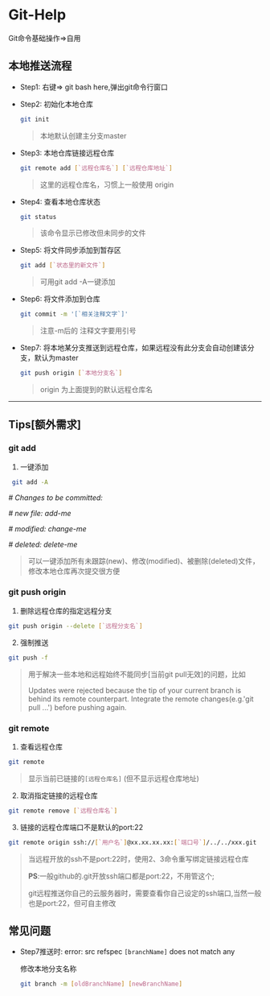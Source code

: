 # Git-Help
Git命令基础操作=>自用

## 本地推送流程
- Step1: 右键=> git bash here,弹出git命令行窗口

- Step2: 初始化本地仓库

  ```bash
  git init
  ```

  > 本地默认创建主分支master

- Step3: 本地仓库链接远程仓库

  ```bash
  git remote add [`远程仓库名`] [`远程仓库地址`]
  ```

  > 这里的远程仓库名，习惯上一般使用 origin

- Step4: 查看本地仓库状态

  ```bash
  git status  
  ```

  > 该命令显示已修改但未同步的文件

- Step5: 将文件同步添加到暂存区

  ```bash
  git add [`状态里的新文件`]  
  ```

  >可用git add -A一键添加

- Step6: 将文件添加到仓库

  ```bash
  git commit -m '[`相关注释文字`]' 
  ```

  > 注意-m后的 注释文字要用引号

- Step7: 将本地某分支推送到远程仓库，如果远程没有此分支会自动创建该分支，默认为master

  ```bash
  git push origin [`本地分支名`]
  ```
  
  > origin 为上面提到的默认远程仓库名

---
## Tips[额外需求]

### git add

1. 一键添加

```bash
 git add -A
```

*# Changes to be committed:*

*#   new file:   add-me*

*#   modified:   change-me*

*#   deleted:    delete-me*

> ​	可以一键添加所有未跟踪(new)、修改(modified)、被删除(deleted)文件，修改本地仓库再次提交很方便

### git push origin

1. 删除远程仓库的指定远程分支

```bash
git push origin --delete [`远程分支名`]
```

2. 强制推送

```bash
git push -f 
```

> 用于解决一些本地和远程始终不能同步[当前git pull无效]的问题，比如
>
> Updates were rejected because the tip of your current branch is behind  its remote counterpart. Integrate the remote changes(e.g.'git pull ...') before pushing again. 

### git remote

1. 查看远程仓库

```bash
git remote
```

> 显示当前已链接的`[远程仓库名]`  (但不显示远程仓库地址)

2. 取消指定链接的远程仓库

```bash
git remote remove [`远程仓库名`]   
```

3. 链接的远程仓库端口不是默认的port:22

```bash
git remote origin ssh://[`用户名`]@xx.xx.xx.xx:[`端口号`]/../../xxx.git
```

> 当远程开放的ssh不是port:22时，使用2、3命令重写绑定链接远程仓库
>
> __PS__:一般github的.git开放ssh端口都是port:22，不用管这个;
>
> git远程推送你自己的云服务器时，需要查看你自己设定的ssh端口,当然一般也是port:22，但可自主修改

## 常见问题

- Step7推送时: error: src refspec `[branchName]` does not match any

  修改本地分支名称
  
  ```bash
  git branch -m [oldBranchName] [newBranchName]
  ```
  
  
  
  
